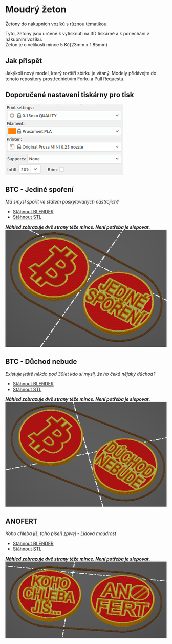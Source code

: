 # Moudrý žeton
Žetony do nákupních vozíků s různou tématikou.

Tyto, žetony jsou určené k vytisknutí na 3D tiskárně a k ponechání v nákupním vozíku.  
Žeton je o velikosti mince 5 Kč(23mm x 1.85mm)  

## Jak přispět
Jakýkoli nový model, který rozšíří sbírku je vítaný. Modely přidávejte do tohoto repository prostřednictvím Forku a Pull Requestu.


## Doporučené nastavení tiskárny pro tisk
![Settings](doc/settings.png)

## BTC - Jediné spoření 
*Má smysl spořit ve státem poskytovaných nástrojích?*
- [Stáhnout BLENDER](blender/btc_jedine_sporeni.blend)
- [Stáhnout STL](stl/btc_jedine_sporeni.stl)

**_Náhled zobrazuje dvě strany téže mince. Není potřeba je slepovat._**
![Preview](png/btc_jedine_sporeni.png)

## BTC - Důchod nebude 
*Existuje ještě někdo pod 30let kdo si myslí, že ho čeká nějaký důchod?*
- [Stáhnout BLENDER](blender/btc_duchod_nebude.blend)
- [Stáhnout STL](stl/btc_duchod_nebude.stl)

**_Náhled zobrazuje dvě strany téže mince. Není potřeba je slepovat._**
![Preview](png/btc_duchod_nebude.png)

## ANOFERT
*Koho chleba jíš, toho píseň zpívej - Lidová moudrost*
- [Stáhnout BLENDER](blender/anofert_koho_chleba.blend)
- [Stáhnout STL](stl/anofert_koho_chleba.stl)

**_Náhled zobrazuje dvě strany téže mince. Není potřeba je slepovat._**
![Preview](png/anofert_koho_chleba.png)
